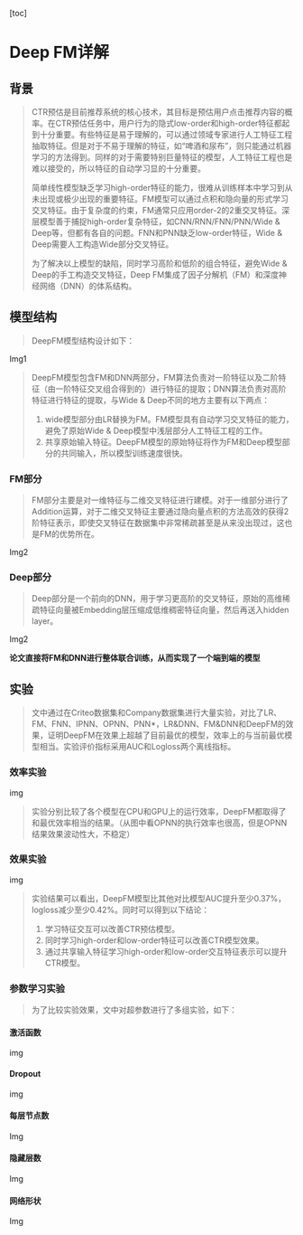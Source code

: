 [toc]

# Deep FM详解

## 背景

> CTR预估是目前推荐系统的核心技术，其目标是预估用户点击推荐内容的概率。在CTR预估任务中，用户行为的隐式low-order和high-order特征都起到十分重要。有些特征是易于理解的，可以通过领域专家进行人工特征工程抽取特征。但是对于不易于理解的特征，如“啤酒和尿布”，则只能通过机器学习的方法得到。同样的对于需要特别巨量特征的模型，人工特征工程也是难以接受的，所以特征的自动学习显的十分重要。
>
> 简单线性模型缺乏学习high-order特征的能力，很难从训练样本中学习到从未出现或极少出现的重要特征。FM模型可以通过点积和隐向量的形式学习交叉特征。由于复杂度的约束，FM通常只应用order-2的2重交叉特征。深层模型善于捕捉high-order复杂特征，如CNN/RNN/FNN/PNN/Wide & Deep等，但都有各自的问题。FNN和PNN缺乏low-order特征，Wide & Deep需要人工构造Wide部分交叉特征。
>
> 为了解决以上模型的缺陷，同时学习高阶和低阶的组合特征，避免Wide & Deep的手工构造交叉特征，Deep FM集成了因子分解机（FM）和深度神经网络（DNN）的体系结构。

## 模型结构

> DeepFM模型结构设计如下：

Img1

> DeepFM模型包含FM和DNN两部分，FM算法负责对一阶特征以及二阶特征（由一阶特征交叉组合得到的）进行特征的提取；DNN算法负责对高阶特征进行特征的提取，与Wide & Deep不同的地方主要有以下两点：
>
> 1. wide模型部分由LR替换为FM。FM模型具有自动学习交叉特征的能力，避免了原始Wide & Deep模型中浅层部分人工特征工程的工作。
> 2. 共享原始输入特征。DeepFM模型的原始特征将作为FM和Deep模型部分的共同输入，所以模型训练速度很快。



### FM部分

> FM部分主要是对一维特征与二维交叉特征进行建模。对于一维部分进行了Addition运算，对于二维交叉特征主要通过隐向量点积的方法高效的获得2阶特征表示，即使交叉特征在数据集中非常稀疏甚至是从来没出现过，这也是FM的优势所在。

Img2

### Deep部分

> Deep部分是一个前向的DNN，用于学习更高阶的交叉特征，原始的高维稀疏特征向量被Embedding层压缩成低维稠密特征向量，然后再送入hidden layer。

Img2

**论文直接将FM和DNN进行整体联合训练，从而实现了一个端到端的模型**

## 实验

> 文中通过在Criteo数据集和Company数据集进行大量实验，对比了LR、FM、FNN、IPNN、OPNN、PNN*，LR&DNN、FM&DNN和DeepFM的效果，证明DeepFM在效果上超越了目前最优的模型，效率上的与当前最优模型相当。实验评价指标采用AUC和Logloss两个离线指标。



### 效率实验

img

> 实验分别比较了各个模型在CPU和GPU上的运行效率，DeepFM都取得了和最优效率相当的结果。（从图中看OPNN的执行效率也很高，但是OPNN结果效果波动性大，不稳定）

### 效果实验

img

> 实验结果可以看出，DeepFM模型比其他对比模型AUC提升至少0.37%，logloss减少至少0.42%。同时可以得到以下结论：
>
> 1. 学习特征交互可以改善CTR预估模型。
> 2. 同时学习high-order和low-order特征可以改善CTR模型效果。
> 3. 通过共享输入特征学习high-order和low-order交互特征表示可以提升CTR模型。

### 参数学习实验

> 为了比较实验效果，文中对超参数进行了多组实验，如下：

#### **激活函数**

img

#### **Dropout**

img

#### **每层节点数**

Img

#### **隐藏层数**

Img

#### **网络形状**

Img













